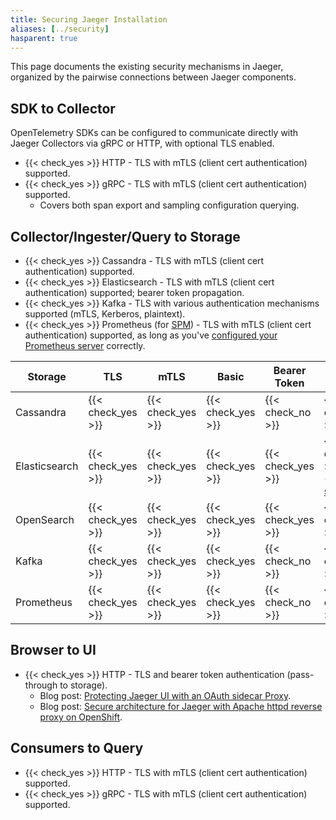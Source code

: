 ```yaml
---
title: Securing Jaeger Installation
aliases: [../security]
hasparent: true
---
```


This page documents the existing security mechanisms in Jaeger, organized by the pairwise connections between Jaeger components.

## SDK to Collector

OpenTelemetry SDKs can be configured to communicate directly with Jaeger Collectors via gRPC or HTTP, with optional TLS enabled.

* {{< check_yes >}} HTTP - TLS with mTLS (client cert authentication) supported.
* {{< check_yes >}} gRPC - TLS with mTLS (client cert authentication) supported.
  * Covers both span export and sampling configuration querying.

## Collector/Ingester/Query to Storage

* {{< check_yes >}} Cassandra - TLS with mTLS (client cert authentication) supported.
* {{< check_yes >}} Elasticsearch - TLS with mTLS (client cert authentication) supported; bearer token propagation.
* {{< check_yes >}} Kafka - TLS with various authentication mechanisms supported (mTLS, Kerberos, plaintext).
* {{< check_yes >}} Prometheus (for [SPM](../../architecture/spm/)) - TLS with mTLS (client cert authentication) supported, as long as you've [configured your Prometheus server](https://prometheus.io/docs/guides/tls-encryption/) correctly.

| Storage | TLS | mTLS | Basic | Bearer Token | API Key | Kerberos |
| ------- | --- | ---- | ------ | ------------ | ------- | -------- |
| Cassandra | {{< check_yes >}} | {{< check_yes >}} | {{< check_yes >}} | {{< check_no >}} | {{< check_no >}} | {{< check_no >}} |
| Elasticsearch | {{< check_yes >}} | {{< check_yes >}} | {{< check_yes >}} | {{< check_yes >}} | {{< check_no >}} ([coming soon](https://github.com/jaegertracing/jaeger/issues/7225)) | {{< check_no >}} |
| OpenSearch | {{< check_yes >}} | {{< check_yes >}} | {{< check_yes >}} | {{< check_yes >}} | {{< check_no >}} | {{< check_no >}} |
| Kafka | {{< check_yes >}} | {{< check_yes >}} | {{< check_yes >}} | {{< check_no >}} | {{< check_no >}} | {{< check_yes >}} |
| Prometheus | {{< check_yes >}} | {{< check_yes >}} | {{< check_yes >}} | {{< check_no >}} | {{< check_no >}} | {{< check_no >}} |


## Browser to UI

* {{< check_yes >}} HTTP - TLS and bearer token authentication (pass-through to storage).
  * Blog post: [Protecting Jaeger UI with an OAuth sidecar Proxy](https://medium.com/jaegertracing/protecting-jaeger-ui-with-an-oauth-sidecar-proxy-34205cca4bb1).
  * Blog post: [Secure architecture for Jaeger with Apache httpd reverse proxy on OpenShift](https://medium.com/@larsmilland01/secure-architecture-for-jaeger-with-apache-httpd-reverse-proxy-on-openshift-f31983fad400).

## Consumers to Query

* {{< check_yes >}} HTTP - TLS with mTLS (client cert authentication) supported.
* {{< check_yes >}} gRPC - TLS with mTLS (client cert authentication) supported.

[issue-1718]: https://github.com/jaegertracing/jaeger/issues/1718
